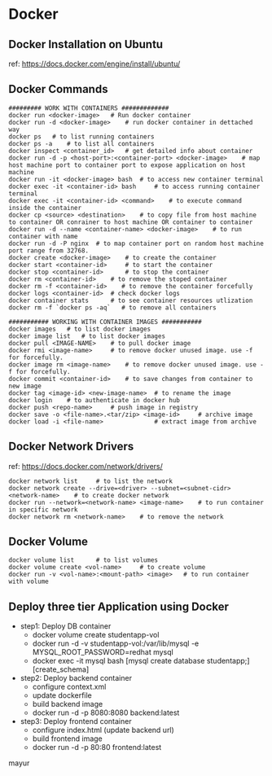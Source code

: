# Docker 

## Docker Installation on Ubuntu
ref: https://docs.docker.com/engine/install/ubuntu/

## Docker Commands
```shell
######### WORK WITH CONTAINERS #############
docker run <docker-image>   # Run docker container
docker run -d <docker-image>    # run docker container in dettached way
docker ps   # to list running containers
docker ps -a    # to list all containers
docker inspect <container_id>   # get detailed info about container
docker run -d -p <host-port>:<container-port> <docker-image>    # map host machine port to container port to expose application on host machine
docker run -it <docker-image> bash  # to access new container terminal 
docker exec -it <container-id> bash     # to access running container terminal
docker exec -it <container-id> <command>    # to execute command inside the container
docker cp <source> <destination>    # to copy file from host machine to container OR conrainer to host machine OR container to container
docker run -d --name <container-name> <docker-image>    # to run container with name
docker run -d -P nginx  # to map container port on random host machine port range from 32768.
docker create <docker-image>    # to create the container
docker start <container-id>     # to start the container
docker stop <container-id>      # to stop the container
docker rm <container-id>    # to remove the stoped container
docker rm -f <container-id>    # to remove the container forcefully
docker logs <container-id>  # check docker logs
docker container stats      # to see container resources utlization
docker rm -f `docker ps -aq`   # to remove all containers

########### WORKING WITH CONTAINER IMAGES ###########
docker images   # to list docker images
docker image list   # to list docker images
docker pull <IMAGE-NAME>    # to pull docker image
docker rmi <image-name>     # to remove docker unused image. use -f for forcefully.
docker image rm <image-name>    # to remove docker unused image. use -f for forcefully.
docker commit <container-id>    # to save changes from container to new image
docker tag <image-id> <new-image-name>  # to rename the image
docker login    # to authenticate in docker hub
docker push <repo-name>     # push image in registry
docker save -o <file-name>.<tar/zip> <image-id>     # archive image
docker load -i <file-name>              # extract image from archive
```
## Docker Network Drivers
ref: https://docs.docker.com/network/drivers/
```shell
docker network list     # to list the network
docker network create --drive=<driver> --subnet=<subnet-cidr> <network-name>    # to create docker network
docker run --network=<network-name> <image-name>    # to run container in specific network
docker network rm <network-name>    # to remove the network
```

## Docker Volume
```shell
docker volume list      # to list volumes
docker volume create <vol-name>     # to create volume
docker run -v <vol-name>:<mount-path> <image>   # to run container with volume
```

## Deploy three tier Application using Docker 
- step1: Deploy DB container
    - docker volume create studentapp-vol
    - docker run -d -v studentapp-vol:/var/lib/mysql -e MYSQL_ROOT_PASSWORD=redhat mysql
    - docker exec -it mysql bash
        [mysql create database studentapp;]
        [create_schema]
- step2: Deploy backend container
    - configure context.xml
    - update dockerfile
    - build backend image
    - docker run -d -p 8080:8080 backend:latest
- step3: Deploy frontend container
    - configure index.html (update backend url)
    - build frontend image
    - docker run -d -p 80:80 frontend:latest

mayur